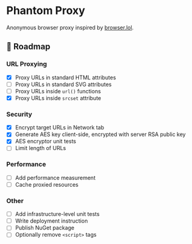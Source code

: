 # Phantom Proxy

Anonymous browser proxy inspired by [browser.lol](https://browser.lol).

## 📅 Roadmap

### URL Proxying
- [x] Proxy URLs in standard HTML attributes
- [ ] Proxy URLs in standard SVG attributes
- [ ] Proxy URLs inside `url()` functions
- [x] Proxy URLs inside `srcset` attribute

### Security
- [x] Encrypt target URLs in Network tab
- [x] Generate AES key client-side, encrypted with server RSA public key
- [x] AES encryptor unit tests
- [ ] Limit length of URLs

### Performance
- [ ] Add performance measurement
- [ ] Cache proxied resources

### Other
- [ ] Add infrastructure-level unit tests
- [ ] Write deployment instruction
- [ ] Publish NuGet package
- [ ] Optionally remove `<script>` tags
